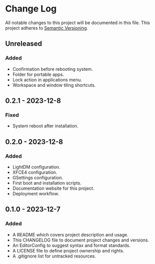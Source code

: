 # Change Log

All notable changes to this project will be documented in this file. This
project adheres to [Semantic Versioning](http://semver.org).

## Unreleased

### Added

  - Confirmation before rebooting system.
  - Folder for portable apps.
  - Lock action in applications menu.
  - Workspace and window tiling shortcuts.

## 0.2.1 - 2023-12-8

### Fixed

  - System reboot after installation.

## 0.2.0 - 2023-12-8

### Added

  - LightDM configuration.
  - XFCE4 configuration.
  - GSettings configuration.
  - First boot and installation scripts.
  - Documentation website for this project.
  - Deployment workflow.

## 0.1.0 - 2023-12-7

### Added

  - A README which covers project description and usage.
  - This CHANGELOG file to document project changes and versions.
  - An EditorConfig to suggest syntax and format standards.
  - A LICENSE file to define project ownership and rights.
  - A .gitignore list for untracked resources.
